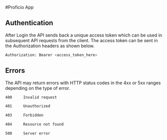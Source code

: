 
#Proficio App
## Authentication

After Login the API sends back a unique access token which can be used in subsequent API requests from the client. The access token can be sent in the Authorization headers as shown below.

```sh
Authorization: Bearer <access_token_here>
```



## Errors

The API may return errors with HTTP status codes in the 4xx or 5xx ranges depending on the type of error.

```sh
400     Invalid request

401     Unauthorized

403     Forbidden

404     Resource not found

500     Server error
```


